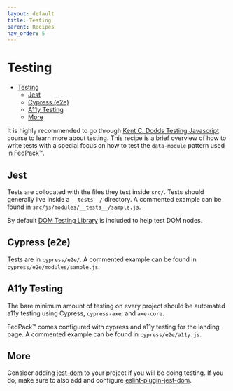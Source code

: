 ```yaml
---
layout: default
title: Testing
parent: Recipes
nav_order: 5
---
```


# Testing

- [Testing](#testing)
  - [Jest](#jest)
  - [Cypress (e2e)](#cypress-e2e)
  - [A11y Testing](#a11y-testing)
  - [More](#more)

It is highly recommended to go through [Kent C. Dodds Testing Javascript](https://testingjavascript.com/) course to learn more about testing. This recipe is a brief overview of how to write tests with a special focus on how to test the `data-module` pattern used in FedPack™.

## Jest

Tests are collocated with the files they test inside `src/`. Tests should generally live inside a `__tests__/` directory. A commented example can be found in `src/js/modules/__tests__/sample.js`.

By default [DOM Testing Library](https://testing-library.com/docs/dom-testing-library/intro) is included to help test DOM nodes.

## Cypress (e2e)

Tests are in `cypress/e2e/`. A commented example can be found in `cypress/e2e/modules/sample.js`.

## A11y Testing

The bare minimum amount of testing on every project should be automated a11y testing using Cypress, `cypress-axe`, and `axe-core`.

FedPack™ comes configured with cypress and a11y testing for the landing page. A commented example can be found in `cypress/e2e/a11y.js`.

## More

Consider adding [jest-dom](https://github.com/testing-library/jest-dom) to your project if you will be doing testing. If you do, make sure to also add and configure [eslint-plugin-jest-dom](https://github.com/testing-library/eslint-plugin-jest-dom).
